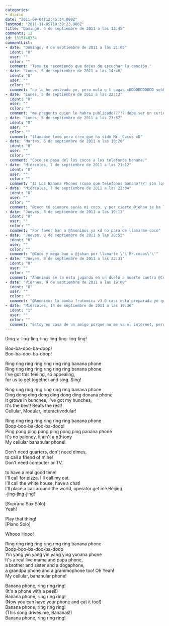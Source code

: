 ```yaml
---
categories:
- diario
date: "2011-09-04T12:45:34.000Z"
lastmod: "2011-11-05T10:39:23.000Z"
title: "Domingo, 4 de septiembre de 2011 a las 13:45"
comments: 12
id: 1315140334
commentList:
- date: "Domingo, 4 de septiembre de 2011 a las 21:05"
  ident: "0"
  user: ""
  color: ""
  comment: "Temu te recomiendo que dejes de escuchar la canción."
- date: "Lunes, 5 de septiembre de 2011 a las 14:46"
  ident: "0"
  user: ""
  color: ""
  comment: "no lo he posteado yo, pero mola q t cagas xDDDDDDDDDDD sehhhhhhhhhhhhhhhhhhhhhhhh"
- date: "Lunes, 5 de septiembre de 2011 a las 22:13"
  ident: "0"
  user: ""
  color: ""
  comment: "me pregunto quien lo habra publicado????? debe ser un curioso ser"
- date: "Lunes, 5 de septiembre de 2011 a las 23:57"
  ident: "0"
  user: ""
  color: ""
  comment: "llamadme loco pero creo que ha sido Mr. Cocos xD"
- date: "Martes, 6 de septiembre de 2011 a las 10:20"
  ident: "0"
  user: ""
  color: ""
  comment: "Coco se pasa del los cocos a los telefonos banana."
- date: "Miércoles, 7 de septiembre de 2011 a las 21:12"
  ident: "0"
  user: ""
  color: ""
  comment: "1) Los Banana Phones (como que telefonos banana???) son los nuevos aliados de los Cocos .  \n2) ES COCOS! no coco...  \n  \nY si fui yo xd  \n  \nPS: VIVA MEXICO!!!!!!!!!!"
- date: "Miércoles, 7 de septiembre de 2011 a las 22:04"
  ident: "0"
  user: ""
  color: ""
  comment: "@coco tú siempre serás mi coco, y por cierto @johan te ha llamado MR.cocos wtf?!"
- date: "Jueves, 8 de septiembre de 2011 a las 19:13"
  ident: "0"
  user: ""
  color: ""
  comment: "Por favor ban a @Anonimus ya xd no para de llamarme coco"
- date: "Jueves, 8 de septiembre de 2011 a las 20:52"
  ident: "0"
  user: ""
  color: ""
  comment: "@Coco y mega ban a @johan por llamarte \'\'Mr.cocos\'\'"
- date: "Jueves, 8 de septiembre de 2011 a las 22:31"
  ident: "0"
  user: ""
  color: ""
  comment: "Anonimus se la esta jugando en un duelo a muerte contra @Cocos ;)"
- date: "Viernes, 9 de septiembre de 2011 a las 19:08"
  ident: "0"
  user: ""
  color: ""
  comment: "@Anonimus la bomba frutomica v3.0 casi esta preparada yo que tu correria o me esconderia o algo asi si no quieres frutomizado en cocos"
- date: "Miércoles, 14 de septiembre de 2011 a las 19:36"
  ident: "1"
  user: ""
  color: ""
  comment: "Estoy en casa de un amigo porque no me va el internet, pero cuando me vaya tú y yo ya tendremos nuestro duelo @coco."
---
```


Ding-a-ling-ling-ling-ling-ling-ling-ling!  
  
Boo-ba-doo-ba-doop!  
Boo-ba-doo-ba-doop!  
  
Ring ring ring ring ring ring ring banana phone  
Ring ring ring ring ring ring ring banana phone  
I\'ve got this feeling, so appealing,  
for us to get together and sing. Sing!  
  
Ring ring ring ring ring ring ring banana phone  
Ding dong ding dong ding dong ding donana phone  
It grows in bunches, I\'ve got my hunches,  
It\'s the best! Beats the rest!  
Cellular, Modular, Interactivodular!  
  
Ring ring ring ring ring ring ring banana phone  
Boop-boo-ba-doo-ba-doop!  
Ping pong ping pong ping pong ping panana phone  
It\'s no baloney, it ain\'t a p(h)ony  
My cellular bananular phone!  
  
Don\'t need quarters, don\'t need dimes,  
to call a friend of mine!  
Don\'t need computer or TV,  
  
to have a real good time!  
I\'ll call for pizza. I\'ll call my cat.  
I\'ll call the white house, have a chat!  
I\'ll place a call around the world, operator get me Beijing  
-jing-jing-jing!  
  
[Soprano Sax Solo]   
Yeah!  
  
Play that thing!  
[Piano Solo]   
  
Whooo Hooo!  
  
Ring ring ring ring ring ring ring banana phone  
Boop-boo-ba-doo-ba-doop  
Yin yang yin yang yin yang ying yonana phone  
It\'s a real live mama and papa phone,  
a brother and sister and a dogaphone,  
a grandpa phone and a grammophone too! Oh Yeah!  
My cellular, bananular phone!  
  
Banana phone, ring ring ring!  
(It\'s a phone with a peel!)  
Banana phone, ring ring ring!  
(Now you can have your phone and eat it too!)  
Banana phone, ring ring ring!  
(This song drives me, Bananas!)  
Banana phone, ring ring ring!